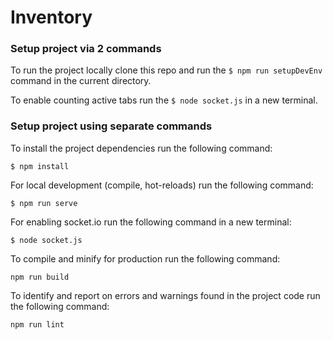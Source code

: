 # Inventory

### Setup project via 2 commands
To run the project locally clone this repo and run the `$ npm run setupDevEnv` command in the current directory.

To enable counting active tabs run the `$ node socket.js` in a new terminal.

### Setup project using separate commands
To install the project dependencies run the following command:
```
$ npm install
```

For local development (compile, hot-reloads) run the following command:
```
$ npm run serve
```

For enabling socket.io run the following command in a new terminal:
```
$ node socket.js
```

To compile and minify for production run the following command:
```
npm run build
```

To identify and report on errors and warnings found in the project code run the following command:
```
npm run lint
```
